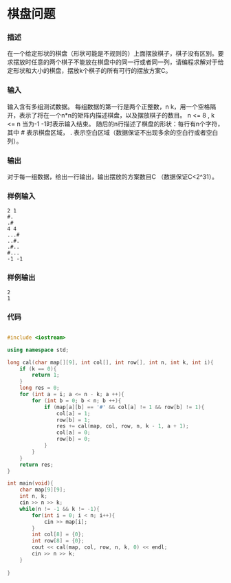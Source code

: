 # 棋盘问题

### 描述
在一个给定形状的棋盘（形状可能是不规则的）上面摆放棋子，棋子没有区别。要求摆放时任意的两个棋子不能放在棋盘中的同一行或者同一列，请编程求解对于给定形状和大小的棋盘，摆放k个棋子的所有可行的摆放方案C。

### 输入
输入含有多组测试数据。
每组数据的第一行是两个正整数，n k，用一个空格隔开，表示了将在一个n*n的矩阵内描述棋盘，以及摆放棋子的数目。 n <= 8 , k <= n
当为-1 -1时表示输入结束。
随后的n行描述了棋盘的形状：每行有n个字符，其中 # 表示棋盘区域， . 表示空白区域（数据保证不出现多余的空白行或者空白列）。

### 输出
对于每一组数据，给出一行输出，输出摆放的方案数目C （数据保证C<2^31）。

### 样例输入
```
2 1
#.
.#
4 4
...#
..#.
.#..
#...
-1 -1
```

### 样例输出
```
2
1
```

### 代码

```cpp

#include <iostream>

using namespace std;

long cal(char map[][9], int col[], int row[], int n, int k, int i){
    if (k == 0){
        return 1;
    }
    long res = 0;
    for (int a = i; a <= n - k; a ++){
        for (int b = 0; b < n; b ++){
            if (map[a][b] == '#' && col[a] != 1 && row[b] != 1){
                col[a] = 1;
                row[b] = 1;
                res += cal(map, col, row, n, k - 1, a + 1); 
                col[a] = 0;
                row[b] = 0;
            }
        }
    }
    return res;
}

int main(void){
    char map[9][9];
    int n, k;
    cin >> n >> k;
    while(n != -1 && k != -1){
        for(int i = 0; i < n; i++){
            cin >> map[i];
        }
        int col[8] = {0};
        int row[8] = {0};
        cout << cal(map, col, row, n, k, 0) << endl;
        cin >> n >> k;
    }
    
}
```